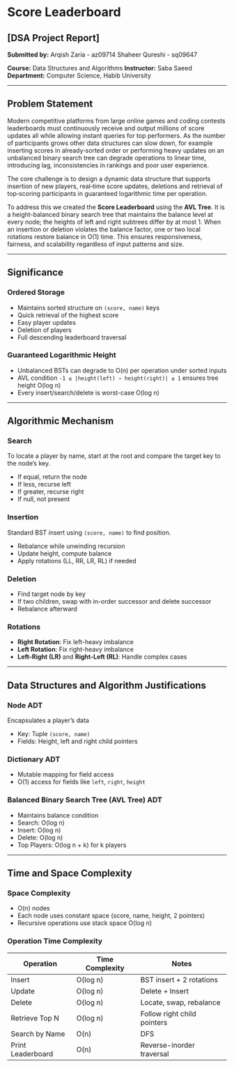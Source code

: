 # Score Leaderboard

## \[DSA Project Report]

**Submitted by:**
Arqish Zaria - az09714
Shaheer Qureshi - sq09647

**Course:** Data Structures and Algorithms
**Instructor:** Saba Saeed
**Department:** Computer Science, Habib University

---

## Problem Statement

Modern competitive platforms from large online games and coding contests leaderboards must continuously receive and output millions of score updates all while allowing instant queries for top performers. As the number of participants grows other data structures can slow down, for example inserting scores in already‐sorted order or performing heavy updates on an unbalanced binary search tree can degrade operations to linear time, introducing lag, inconsistencies in rankings and poor user experience.

The core challenge is to design a dynamic data structure that supports insertion of new players, real‐time score updates, deletions and retrieval of top‐scoring participants in guaranteed logarithmic time per operation.

To address this we created the **Score Leaderboard** using the **AVL Tree**. It is a height-balanced binary search tree that maintains the balance level at every node; the heights of left and right subtrees differ by at most 1. When an insertion or deletion violates the balance factor, one or two local rotations restore balance in O(1) time. This ensures responsiveness, fairness, and scalability regardless of input patterns and size.

---

## Significance

### Ordered Storage

* Maintains sorted structure on `(score, name)` keys
* Quick retrieval of the highest score
* Easy player updates
* Deletion of players
* Full descending leaderboard traversal

### Guaranteed Logarithmic Height

* Unbalanced BSTs can degrade to O(n) per operation under sorted inputs
* AVL condition `-1 ≤ |height(left) − height(right)| ≤ 1` ensures tree height O(log n)
* Every insert/search/delete is worst-case O(log n)

---

## Algorithmic Mechanism

### Search

To locate a player by name, start at the root and compare the target key to the node’s key.

* If equal, return the node
* If less, recurse left
* If greater, recurse right
* If null, not present

### Insertion

Standard BST insert using `(score, name)` to find position.

* Rebalance while unwinding recursion
* Update height, compute balance
* Apply rotations (LL, RR, LR, RL) if needed

### Deletion

* Find target node by key
* If two children, swap with in-order successor and delete successor
* Rebalance afterward

### Rotations

* **Right Rotation**: Fix left-heavy imbalance
* **Left Rotation**: Fix right-heavy imbalance
* **Left-Right (LR)** and **Right-Left (RL)**: Handle complex cases

---

## Data Structures and Algorithm Justifications

### Node ADT

Encapsulates a player’s data

* Key: Tuple `(score, name)`
* Fields: Height, left and right child pointers

### Dictionary ADT

* Mutable mapping for field access
* O(1) access for fields like `left`, `right`, `height`

### Balanced Binary Search Tree (AVL Tree) ADT

* Maintains balance condition
* Search: O(log n)
* Insert: O(log n)
* Delete: O(log n)
* Top Players: O(log n + k) for k players

---

## Time and Space Complexity

### Space Complexity

* O(n) nodes
* Each node uses constant space (score, name, height, 2 pointers)
* Recursive operations use stack space O(log n)

### Operation Time Complexity

| Operation         | Time Complexity | Notes                       |
| ----------------- | --------------- | --------------------------- |
| Insert            | O(log n)        | BST insert + 2 rotations    |
| Update            | O(log n)        | Delete + Insert             |
| Delete            | O(log n)        | Locate, swap, rebalance     |
| Retrieve Top N    | O(log n)        | Follow right child pointers |
| Search by Name    | O(n)            | DFS                         |
| Print Leaderboard | O(n)            | Reverse-inorder traversal   |

